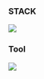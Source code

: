 
### STACK 
<img src="https://img.shields.io/badge/Java-brown?style=flat&logo=Java&logoColor=FF9E0F" 
  img src="https://img.shields.io/badge/Spring-green?style=flat&logo=Spring&logoColor=6DB33F"
  img src="https://img.shields.io/badge/HTML5-red?style=flat&logo=HTML5&logoColor=E34F26"
  img src="https://img.shields.io/badge/CSS3-blue?style=flat&logo=CSS3&logoColor=1572B6"
  img src="https://img.shields.io/badge/JavaScript-gray?style=flat&logo=JavaScript&logoColor=F7DF1E"
  img src="https://img.shields.io/badge/jQuery-blue?style=flat&logo=jQuery&logoColor=0769AD"
  img src="https://img.shields.io/badge/Oracle-white?style=flat&logo=Oracle&logoColor=F80000"
  img src="https://img.shields.io/badge/MySQL-black?style=flat&logo=MySQL&logoColor=4479A1"/>

### Tool
<img src="https://img.shields.io/badge/Eclipse IDE-darkblue?style=flat&logo=Eclipse IDE&logoColor=2C2255"
  img src="https://img.shields.io/badge/IntelliJ IDEA-white?style=flat&logo=IntelliJ IDEA&logoColor=000000"
  img src="https://img.shields.io/badge/Visual Studio Code-blue?style=flat&logo=Visual Studio Code&logoColor=007ACC"
  img src="https://img.shields.io/badge/Git-red?style=flat&logo=Git&logoColor=F05032"
  img src="https://img.shields.io/badge/GitLab-blue?style=flat&logo=GitLab&logoColor=FC6D26"
  img src="https://img.shields.io/badge/GitHib-white?style=flat&logo=GitHub&logoColor=181717"
  img src="https://img.shields.io/badge/Postman-orange?style=flat&logo=Postman&logoColor=FF6C37"/>
